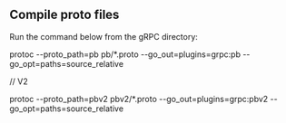 ## Compile proto files
Run the command below from the gRPC directory:

protoc --proto_path=pb pb/*.proto --go_out=plugins=grpc:pb --go_opt=paths=source_relative

// V2

protoc --proto_path=pbv2 pbv2/*.proto --go_out=plugins=grpc:pbv2 --go_opt=paths=source_relative